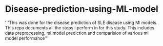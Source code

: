 # Disease-prediction-using-ML-model

'''This was done for the disease prediction of SLE disease using Ml models. 
This repo documents all the steps i perform in for this study.
This includes data preprocessing, ml model prediction and comparision of various ml model performance'''
